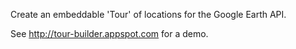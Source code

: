 Create an embeddable 'Tour' of locations for the Google Earth API.

See http://tour-builder.appspot.com for a demo.